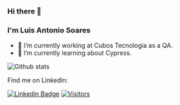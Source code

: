 ### Hi there 👋

### I'm Luis Antonio Soares

- 🔭 I’m currently working at Cubos Tecnologia as a QA. 
- 🌱 I’m currently learning about Cypress. 

![Github stats](https://github-readme-stats.vercel.app/api?username=luisantoniosasilva&show_icons=true&hide=[%22prs%22,%22issues%22])

Find me on LinkedIn:

[![Linkedin Badge](https://img.shields.io/badge/-LinkedIn-blue?style=flat-square&logo=Linkedin&logoColor=white&link=https://www.linkedin.com/in/luis-antonio-soares-37742a165)](https://www.linkedin.com/in/luis-antonio-soares-37742a165)
[![Visitors](https://visitor-badge.glitch.me/badge?page_id=github/clevsampaio)](https://github.com/luisantoniosasilva)
